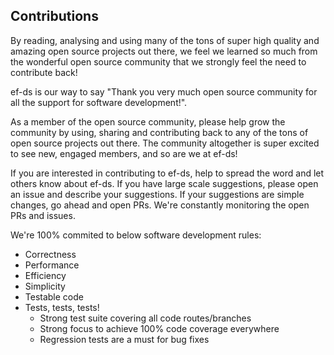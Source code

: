 ## Contributions
By reading, analysing and using many of the tons of super high quality and amazing open source projects out there, we feel we learned so much from the wonderful open source community that we strongly feel the need to contribute back!

ef-ds is our way to say "Thank you very much open source community for all the support for software development!".

As a member of the open source community, please help grow the community by using, sharing and contributing back to any of the tons of open source projects out there. The community altogether is super excited to see new, engaged members, and so are we at ef-ds!

If you are interested in contributing to ef-ds, help to spread the word and let others know about ef-ds. If you have large scale suggestions, please open an issue and describe your suggestions. If your suggestions are simple changes, go ahead and open PRs. We're constantly monitoring the open PRs and issues.

We're 100% commited to below software development rules:

- Correctness
- Performance
- Efficiency
- Simplicity
- Testable code
- Tests, tests, tests!
	- Strong test suite covering all code routes/branches
	- Strong focus to achieve 100% code coverage everywhere
	- Regression tests are a must for bug fixes
